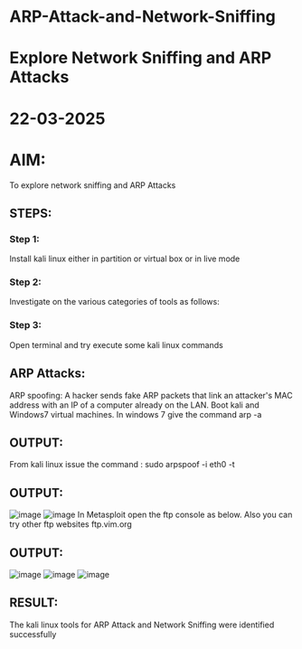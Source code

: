 # ARP-Attack-and-Network-Sniffing
# Explore Network Sniffing and ARP Attacks
# 22-03-2025
# AIM:

To explore network sniffing and ARP Attacks

## STEPS:

### Step 1:

Install kali linux either in partition or virtual box or in live mode

### Step 2:

Investigate on the various categories of tools as follows:


### Step 3:
Open terminal and try execute some kali linux commands

## ARP Attacks:  
ARP spoofing: A hacker sends fake ARP packets that link an attacker's MAC address with an IP of a computer already on the LAN. 
Boot kali and Windows7 virtual machines.
In windows 7 give the command arp -a
## OUTPUT:
From kali linux issue the command :
sudo arpspoof -i eth0 -t <target system> <gateway>
## OUTPUT:
![image](https://github.com/user-attachments/assets/34ac56a4-8dd7-484f-9933-ec50282047c2)
![image](https://github.com/user-attachments/assets/6eefc467-4499-470a-aafc-76e2c051e7dd)
In Metasploit open the ftp console as below. Also you can try other ftp websites ftp.vim.org
## OUTPUT:
![image](https://github.com/user-attachments/assets/cb89533f-6a21-4767-bd04-3740791b4c38)
![image](https://github.com/user-attachments/assets/444bb706-9d85-4998-af1c-04877d50c8d2)
![image](https://github.com/user-attachments/assets/52de9e31-bd0d-487f-9209-609fc82dc554)



## RESULT:
The kali linux tools for ARP Attack and Network Sniffing were identified successfully
